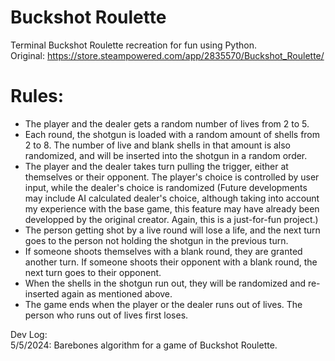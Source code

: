 # Buckshot Roulette
Terminal Buckshot Roulette recreation for fun using Python.  
Original: https://store.steampowered.com/app/2835570/Buckshot_Roulette/  

# Rules:  
- The player and the dealer gets a random number of lives from 2 to 5.
- Each round, the shotgun is loaded with a random amount of shells from 2 to 8. The number of live and blank shells in that amount is also randomized, and will be inserted into the shotgun in a random order.
- The player and the dealer takes turn pulling the trigger, either at themselves or their opponent. The player's choice is controlled by user input, while the dealer's choice is randomized (Future developments may include AI calculated dealer's choice, although taking into account my experience with the base game, this feature may have already been developped by the original creator. Again, this is a just-for-fun project.)
- The person getting shot by a live round will lose a life, and the next turn goes to the person not holding the shotgun in the previous turn.
- If someone shoots themselves with a blank round, they are granted another turn. If someone shoots their opponent with a blank round, the next turn goes to their opponent.
- When the shells in the shotgun run out, they will be randomized and re-inserted again as mentioned above.
- The game ends when the player or the dealer runs out of lives. The person who runs out of lives first loses.

Dev Log:  
5/5/2024: Barebones algorithm for a game of Buckshot Roulette.
